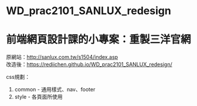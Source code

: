 # WD_prac2101_SANLUX_redesign
前端網頁設計課的小專案：重製三洋官網
=
原網站：http://sanlux.com.tw/s1504/index.asp<br>
改造後：https://rediichen.github.io/WD_prac2101_SANLUX_redesign/<br>

css規劃：
1. common - 通用樣式、nav、footer
2. style - 各頁面所使用